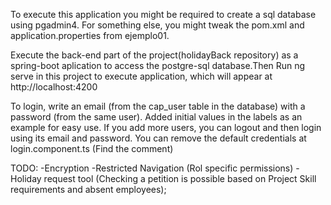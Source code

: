 To execute this application you might be required to create a sql database using pgadmin4. For something else, you might tweak the pom.xml and application.properties from ejemplo01. 

Execute the back-end part of the project(holidayBack repository) as a spring-boot aplication to access the postgre-sql database.Then Run ng serve in this project to execute application, which will appear at http://localhost:4200

To login, write an email (from the cap_user table in the database) with a password (from the same user). Added initial values in the labels as an example for easy use. If you add more users, you can logout and then login using its email and password. You can remove the default credentials at login.component.ts (Find the comment)

TODO: 
    -Encryption
    -Restricted Navigation (Rol specific permissions)
    -Holiday request tool (Checking a petition is possible based on Project Skill requirements and absent employees);
